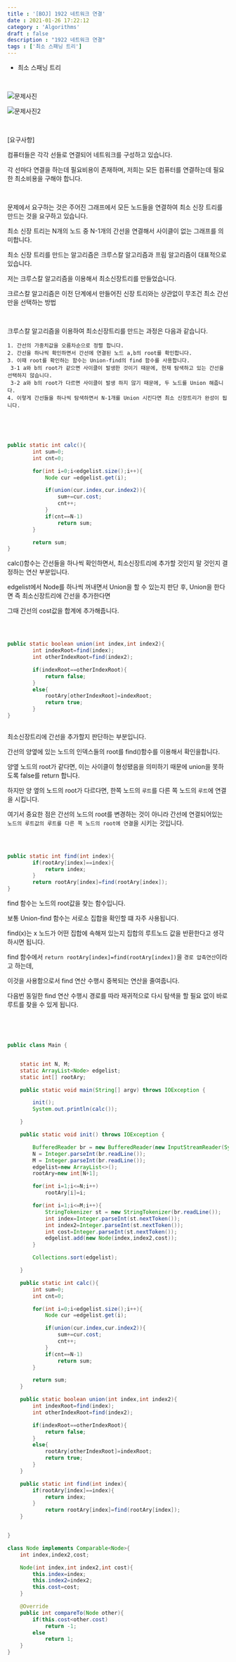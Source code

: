 ```yaml
---
title : '[BOJ] 1922 네트워크 연결'
date : 2021-01-26 17:22:12
category : 'Algorithms'
draft : false
description : "1922 네트워크 연결"
tags : ['최소 스패닝 트리']
---
```


* 최소 스패닝 트리


<br/>

![문제사진](https://user-images.githubusercontent.com/57346393/105817667-48ee3c00-5ff9-11eb-9613-cbf11909e72e.png)

![문제사진2](https://user-images.githubusercontent.com/57346393/105817704-51467700-5ff9-11eb-9613-f323b4d8ed5f.png)

<br/>

[요구사항]

컴퓨터들은 각각 선들로 연결되어 네트워크를 구성하고 있습니다. 

각 선마다 연결을 하는데 필요비용이 존재하며, 저희는 모든 컴퓨터를 연결하는데 필요한 최소비용을 구해야 합니다.


<br/>

문제에서 요구하는 것은 주어진 그래프에서 모든 노드들을 연결하여 최소 신장 트리를 만드는 것을 요구하고 있습니다.

최소 신장 트리는 N개의 노드 중 N-1개의 간선을 연결해서 사이클이 없는 그래프를 의미합니다.

최소 신장 트리를 만드는 알고리즘은 크루스칼 알고리즘과 프림 알고리즘이 대표적으로 있습니다.

저는 크루스칼 알고리즘을 이용해서 최소신장트리를 만들었습니다.

크르스칼 알고리즘은 이전 단계에서 만들어진 신장 트리와는 상관없이 무조건 최소 간선만을 선택하는 방법

<br/>

크루스칼 알고리즘을 이용하여 최소신장트리를 만드는 과정은 다음과 같습니다.

```
1. 간선의 가중치값을 오름차순으로 정렬 합니다.
2. 간선을 하나씩 확인하면서 간선에 연결된 노드 a,b의 root를 확인합니다.
3. 이때 root를 확인하는 함수는 Union-find의 find 함수를 사용합니다.
 3-1 a와 b의 root가 같으면 사이클이 발생한 것이기 때문에, 현재 탐색하고 있는 간선을 선택하지 않습니다.
 3-2 a와 b의 root가 다르면 사이클이 발생 하지 않기 때문에, 두 노드를 Union 해줍니다.
4. 이렇게 간선들을 하나씩 탐색하면서 N-1개를 Union 시킨다면 최소 신장트리가 완성이 됩니다.

```

<br/> <br/>

```java

public static int calc(){
        int sum=0;
        int cnt=0;

        for(int i=0;i<edgelist.size();i++){
            Node cur =edgelist.get(i);

            if(union(cur.index,cur.index2)){
                sum+=cur.cost;
                cnt++;
            }
            if(cnt==N-1)
                return sum;
        }

        return sum;
}

```
calc()함수는 간선들을 하나씩 확인하면서, 최소신장트리에 추가할 것인지 말 것인지 결정하는 연산 부분입니다.

edgelist에서 Node를 하나씩 꺼내면서 Union을 할 수 있는지 판단 후, Union을 한다면 즉 최소신장트리에 간선을 추가한다면

그때 간선의 cost값을 합계에 추가해줍니다.

<br/>

```java

public static boolean union(int index,int index2){
        int indexRoot=find(index);
        int otherIndexRoot=find(index2);

        if(indexRoot==otherIndexRoot){
            return false;
        }
        else{
            rootAry[otherIndexRoot]=indexRoot;
            return true;
        }
}
    
```
최소신장트리에 간선을 추가할지 판단하는 부분입니다. 

간선의 양옆에 있는 노드의 인덱스들의 root를 find()함수를 이용해서 확인을합니다.

양옆 노드의 root가 같다면, 이는 사이클이 형성됐음을 의미하기 때문에 union을 못하도록 false를 return 합니다.

하지만 양 옆의 노드의 root가 다르다면, 한쪽 노드의 `루트`를 다른 쪽 노드의 `루트`에 연결을 시킵니다.

여기서 중요한 점은 간선의 노드의 root를 변경하는 것이 아니라 간선에 연결되어있는 `노드의 루트값의 루트를 다른 쪽 노드의 root에 연결`을 시키는 것입니다.

<br/>

```java

public static int find(int index){
        if(rootAry[index]==index){
            return index;
        }
        return rootAry[index]=find(rootAry[index]);
}


```

find 함수는 노드의 root값을 찾는 함수입니다.

보통 Union-find 함수는 서로소 집합을 확인할 떄 자주 사용됩니다.

find(x)는 x 노드가 어떤 집합에 속해져 있는지 집합의 루트노드 값을 반환한다고 생각하시면 됩니다.

find 함수에서 `return rootAry[index]=find(rootAry[index])`을 `경로 압축연산`이라고 하는데,

이것을 사용함으로서 find 연산 수행시 중복되는 연산을 줄여줍니다.

다음번 동일한 find 연산 수행시 경로를 따라 재귀적으로 다시 탐색을 할 필요 없이 바로 루트를 찾을 수 있게 됩니다.




<br/> <br/>

```java

public class Main {


    static int N, M;
    static ArrayList<Node> edgelist;
    static int[] rootAry;

    public static void main(String[] argv) throws IOException {

        init();
        System.out.println(calc());

    }

    public static void init() throws IOException {

        BufferedReader br = new BufferedReader(new InputStreamReader(System.in));
        N = Integer.parseInt(br.readLine());
        M = Integer.parseInt(br.readLine());
        edgelist=new ArrayList<>();
        rootAry=new int[N+1];

        for(int i=1;i<=N;i++)
            rootAry[i]=i;

        for(int i=1;i<=M;i++){
            StringTokenizer st = new StringTokenizer(br.readLine());
            int index=Integer.parseInt(st.nextToken());
            int index2=Integer.parseInt(st.nextToken());
            int cost=Integer.parseInt(st.nextToken());
            edgelist.add(new Node(index,index2,cost));
        }

        Collections.sort(edgelist);

    }

    public static int calc(){
        int sum=0;
        int cnt=0;

        for(int i=0;i<edgelist.size();i++){
            Node cur =edgelist.get(i);

            if(union(cur.index,cur.index2)){
                sum+=cur.cost;
                cnt++;
            }
            if(cnt==N-1)
                return sum;
        }

        return sum;
    }

    public static boolean union(int index,int index2){
        int indexRoot=find(index);
        int otherIndexRoot=find(index2);

        if(indexRoot==otherIndexRoot){
            return false;
        }
        else{
            rootAry[otherIndexRoot]=indexRoot;
            return true;
        }
    }

    public static int find(int index){
        if(rootAry[index]==index){
            return index;
        }
            return rootAry[index]=find(rootAry[index]);
    }


}

class Node implements Comparable<Node>{
    int index,index2,cost;

    Node(int index,int index2,int cost){
        this.index=index;
        this.index2=index2;
        this.cost=cost;
    }

    @Override
    public int compareTo(Node other){
        if(this.cost<other.cost)
            return -1;
        else
            return 1;
    }
}



```